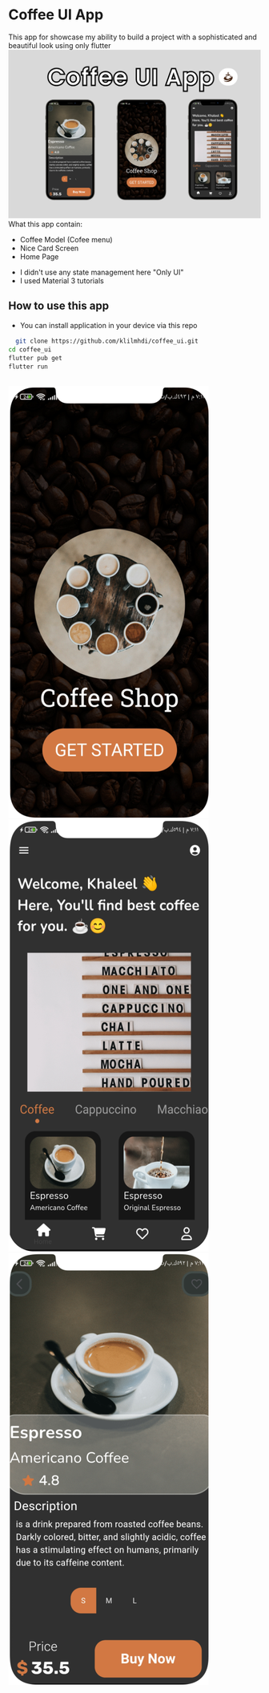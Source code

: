 # Coffee UI App

This app for showcase my ability to build a project with a sophisticated and beautiful look using only flutter
<img src="screenshots/Frame 1.png">
What this app contain:
- Coffee Model (Cofee menu)
- Nice Card Screen
- Home Page

* I didn't use any state management here "Only UI"
* I used Material 3 tutorials

## How to use this app
- You can install application in your device via this repo
```bash
  git clone https://github.com/klilmhdi/coffee_ui.git
cd coffee_ui
flutter pub get
flutter run
```

<br>
<img src="screenshots/screen 1.png">
<br>
<img src="screenshots/screen 2.png">
<br>
<img src="screenshots/screen 3.png">
